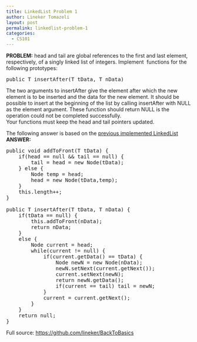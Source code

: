 ```yaml
---
title: LinkedList Problem 1
author: Lineker Tomazeli
layout: post
permalink: linkedlist-problem-1
categories:
  - CS101
---
```

**PROBLEM:** head and tail are global references to the first and last element, respectively,&nbsp;of a singly linked list of integers. Implement &nbsp;functions for the following&nbsp;prototypes:

<pre class="brush: java; title: ; notranslate" title="">public T insertAfter(T tData, T nData)</pre>

The two arguments to&nbsp;insertAfter give the element after which the new element is to be inserted and&nbsp;the data for the new element. It should be possible to insert at the beginning of the&nbsp;list by calling insertAfter with NULL as the element argument. These function&nbsp;should return NULL is the operation could not be completed successfully.  
Your functions must keep the head and tail pointers updated.

The following answer is based on the [previous implemented LinkedList][1]  
**ANSWER:**

<pre class="brush: java; title: ; notranslate" title="">public void addToFront(T tData) {
	if(head == null && tail == null) {
		tail = head = new Node(tData);
	} else {
		Node temp = head;
		head = new Node(tData,temp);
	}
	this.length++;
}

public T insertAfter(T tData, T nData) {
	if(tData == null) {
		this.addToFront(nData);
		return nData;
	}
	else {
		Node current = head;
		while(current != null) {
			if(current.getData() == tData) {
				Node newN = new Node(nData);
				newN.setNext(current.getNext());
				current.setNext(newN);
				return newN.getData();
				if(current == tail) tail = newN;
			}
			current = current.getNext();
		}
	}
	return null;
}
</pre>

Full source: <a title="https://github.com/lineker/BackToBasics" href="https://github.com/lineker/BackToBasics" target="_blank">https://github.com/lineker/BackToBasics</a>

 [1]: http://blog.tomazeli.net/2014/01/implementing-a-linkedlist/ "Implementing a LinkedList"
